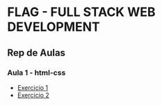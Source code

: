 # FLAG - FULL STACK WEB DEVELOPMENT
## Rep de Aulas
### Aula 1 - html-css

- [Exercicio 1](/html/aula1/exercicios/exercicio1.html)
- [Exercicio 2](/html/aula1/exercicios/exercicio2.html)


